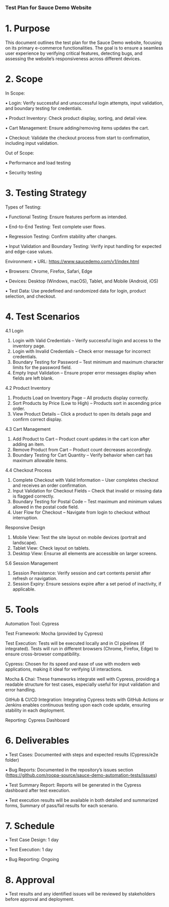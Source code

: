 ### Test Plan for Sauce Demo Website

# 1. Purpose

This document outlines the test plan for the Sauce Demo website, focusing on its primary e-commerce functionalities. The goal is to ensure a seamless user experience by verifying critical features, detecting bugs, and assessing the website’s responsiveness across different devices.


# 2. Scope

In Scope:

•   Login: 
    Verify successful and unsuccessful login attempts, 
    input validation, and boundary testing for credentials.
    
•   Product Inventory: 
    Check product display, sorting, and detail view.
    
•   Cart Management: 
    Ensure adding/removing items updates the cart.
    
•   Checkout: 
    Validate the checkout process from start to confirmation, including input validation.


Out of Scope:

•   Performance and load testing

•   Security testing


# 3. Testing Strategy

Types of Testing:

•   Functional Testing: Ensure features perform as intended.

•   End-to-End Testing: Test complete user flows.

•   Regression Testing: Confirm stability after changes.

•   Input Validation and Boundary Testing: Verify input handling for expected and edge-case values.

Environment:
•   URL: https://www.saucedemo.com/v1/index.html

•   Browsers: Chrome, Firefox, Safari, Edge

•	Devices: Desktop (Windows, macOS), Tablet, and Mobile (Android, iOS)

•	Test Data: Use predefined and randomized data for login, product selection, and checkout.


# 4. Test Scenarios
4.1 Login
1.  Login with Valid Credentials – Verify successful login and access to the inventory page.
2.  Login with Invalid Credentials – Check error message for incorrect credentials.
3.  Boundary Testing for Password – Test minimum and maximum character limits for the password field.
4.  Empty Input Validation – Ensure proper error messages display when fields are left blank.

4.2 Product Inventory
1.  Products Load on Inventory Page – All products display correctly.
2.  Sort Products by Price (Low to High) – Products sort in ascending price order.
3.  View Product Details – Click a product to open its details page and confirm correct display.

4.3 Cart Management
1.  Add Product to Cart – Product count updates in the cart icon after adding an item.
2.  Remove Product from Cart – Product count decreases accordingly.
3.  Boundary Testing for Cart Quantity – Verify behavior when cart has maximum allowable items.

4.4 Checkout Process
1.  Complete Checkout with Valid Information – User completes checkout and receives an order confirmation.
2.  Input Validation for Checkout Fields – Check that invalid or missing data is flagged correctly.
3.  Boundary Testing for Postal Code – Test maximum and minimum values allowed in the postal code field.
4.  User Flow for Checkout – Navigate from login to checkout without interruption.

Responsive Design
1.	Mobile View: Test the site layout on mobile devices (portrait and landscape).
2.	Tablet View: Check layout on tablets.
3.	Desktop View: Ensurxe all elements are accessible on larger screens.

5.6 Session Management
1.	Session Persistence: Verify session and cart contents persist after refresh or navigation.
2.	Session Expiry: Ensure sessions expire after a set period of inactivity, if applicable.

# 5. Tools

Automation Tool: Cypress

Test Framework: Mocha (provided by Cypress)

Test Execution: Tests will be executed locally and in CI pipelines (if integrated). Tests will run in different browsers (Chrome, Firefox, Edge) to ensure cross-browser compatibility.

Cypress: Chosen for its speed and ease of use with modern web applications, making it ideal for verifying UI interactions.

 Mocha & Chai: These frameworks integrate well with Cypress, providing a readable structure for test cases, especially useful for input validation and error handling.
 
 GitHub & CI/CD Integration: Integrating Cypress tests with GitHub Actions or Jenkins enables continuous testing upon each code update, ensuring stability in each deployment.

Reporting: Cypress Dashboard

# 6. Deliverables

•   Test Cases: Documented with steps and expected results (Cypress/e2e folder)

•   Bug Reports: Documented in the repository’s issues section (https://github.com/roopa-source/sauce-demo-automation-tests/issues)

•   Test Summary Report: Reports will be generated in the Cypress dashboard after test execution.

•	Test execution results will be available in both detailed and summarized forms, Summary of pass/fail results for each scenario.

# 7. Schedule
•  Test Case Design: 1 day

•  Test Execution: 1 day

•  Bug Reporting: Ongoing


# 8. Approval

•  Test results and any identified issues will be reviewed by stakeholders before approval and deployment.
